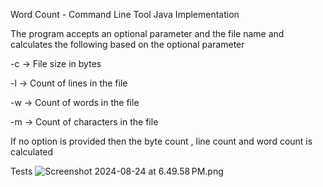 Word Count - Command Line Tool Java Implementation

The program accepts an optional parameter and the file name and calculates the following based on the optional parameter

-c -> File size in bytes

-l -> Count of lines in the file

-w -> Count of words in the file

-m -> Count of characters in the file

If no option is provided then the byte count , line count and word count is calculated


Tests 
![Screenshot 2024-08-24 at 6.49.58 PM.png](..%2F..%2F..%2F..%2Fvar%2Ffolders%2Fxh%2Fn_yhyfrn7bb9stj2q3wmfmqw0000gn%2FT%2FTemporaryItems%2FNSIRD_screencaptureui_fkxORL%2FScreenshot%202024-08-24%20at%206.49.58%E2%80%AFPM.png)